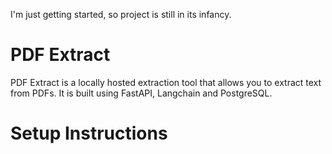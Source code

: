 I'm just getting started, so project is still in its infancy.
# PDF Extract
PDF Extract is a locally hosted extraction tool that allows you to extract text from PDFs. It is built using FastAPI, Langchain and PostgreSQL.
# Setup Instructions